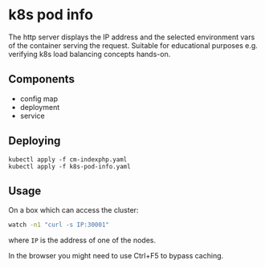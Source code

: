 # k8s pod info
The http server displays the IP address and the selected environment vars of the container serving the request.
Suitable for educational purposes e.g. verifying k8s load balancing concepts hands-on.

## Components
* config map
* deployment
* service

## Deploying
```
kubectl apply -f cm-indexphp.yaml
kubectl apply -f k8s-pod-info.yaml
```

## Usage
On a box which can access the cluster:
```bash
watch -n1 "curl -s IP:30001"
```
where `IP` is the address of one of the nodes.

In the browser you might need to use Ctrl+F5 to bypass caching.